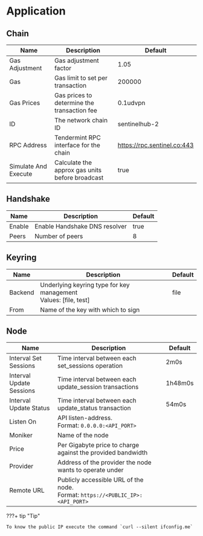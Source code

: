 # Application

## Chain

| Name                 | Description                                     | Default                       |
| -------------------- | ----------------------------------------------- | ----------------------------- |
| Gas Adjustment       | Gas adjustment factor                           | 1.05                          |
| Gas                  | Gas limit to set per transaction                | 200000                        |
| Gas Prices           | Gas prices to determine the transaction fee     | 0.1udvpn                      |
| ID                   | The network chain ID                            | sentinelhub-2                 |
| RPC Address          | Tendermint RPC interface for the chain          | <https://rpc.sentinel.co:443> |
| Simulate And Execute | Calculate the approx gas units before broadcast | true                          |

## Handshake

| Name   | Description                   | Default |
| ------ | ----------------------------- | ------- |
| Enable | Enable Handshake DNS resolver | true    |
| Peers  | Number of peers               | 8       |

## Keyring

| Name    | Description                                                           | Default |
| ------- | --------------------------------------------------------------------- | ------- |
| Backend | Underlying keyring type for key management <br/> Values: [file, test] | file    |
| From    | Name of the key with which to sign                                    |         |

## Node

| Name                     | Description                                                                         | Default |
| ------------------------ | ----------------------------------------------------------------------------------- | ------- |
| Interval Set Sessions    | Time interval between each set_sessions operation                                   | 2m0s    |
| Interval Update Sessions | Time interval between each update_session transactions                              | 1h48m0s |
| Interval Update Status   | Time interval between each update_status transaction                                | 54m0s   |
| Listen On                | API listen-address. <br/> Format: `0.0.0.0:<API_PORT>`                              |         |
| Moniker                  | Name of the node                                                                    |         |
| Price                    | Per Gigabyte price to charge against the provided bandwidth                         |         |
| Provider                 | Address of the provider the node wants to operate under                             |         |
| Remote URL               | Publicly accessible URL of the node. <br/> Format: `https://<PUBLIC_IP>:<API_PORT>` |         |

???+ tip "Tip"

    To know the public IP execute the command `curl --silent ifconfig.me`
